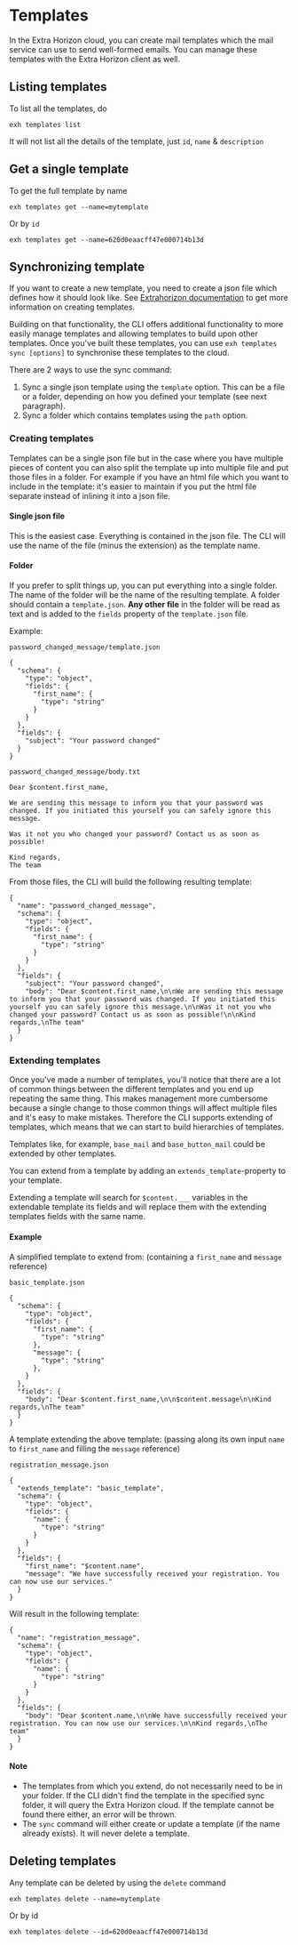 # Templates

In the Extra Horizon cloud, you can create mail templates which the mail service can use to send well-formed emails. You can manage these templates with the Extra Horizon client as well.&#x20;

## Listing templates

To list all the templates, do

```
exh templates list
```

It will not list all the details of the template, just `id`, `name` & `description`

## Get a single template

To get the full template by name

```
exh templates get --name=mytemplate
```

Or by `id`

```
exh templates get --name=620d0eaacff47e000714b13d
```

## Synchronizing template

If you want to create a new template, you need to create a json file which defines how it should look like. See [Extrahorizon documentation](https://docs.extrahorizon.com/template-service/features/templates) to get more information on creating templates.

Building on that functionality, the CLI offers additional functionality to more easily manage templates and allowing templates to build upon other templates. Once you've built these templates, you can use `exh templates sync [options]` to synchronise these templates to the cloud.

There are 2 ways to use the sync command:

1. Sync a single json template using the `template` option. This can be a file or a folder, depending on how you defined your template (see next paragraph).
2. Sync a folder which contains templates using the `path` option.

### Creating templates <a href="#markdown-header-template-folder-vs-template-file" id="markdown-header-template-folder-vs-template-file"></a>

Templates can be a single json file but in the case where you have multiple pieces of content you can also split the template up into multiple file and put those files in a folder. For example if you have an html file which you want to include in the template: it's easier to maintain if you put the html file separate instead of inlining it into a json file.&#x20;

#### Single json file

This is the easiest case. Everything is contained in the json file. The CLI will use the name of the file (minus the extension) as the template name.

#### Folder

If you prefer to split things up, you can put everything into a single folder. The name of the folder will be the name of the resulting template. A folder should contain a  `template.json`. **Any other file** in the folder will be read as text and is added to the `fields` property of the `template.json` file.

Example:

`password_changed_message/template.json`

```
{
  "schema": {
    "type": "object",
    "fields": {
      "first_name": {
        "type": "string"
      }
    }
  },
  "fields": {
    "subject": "Your password changed"
  }
}
```

`password_changed_message/body.txt`

```
Dear $content.first_name,

We are sending this message to inform you that your password was changed. If you initiated this yourself you can safely ignore this message.

Was it not you who changed your password? Contact us as soon as possible!

Kind regards,
The team
```

From those files, the CLI will build the following resulting template:

```
{
  "name": "password_changed_message",
  "schema": {
    "type": "object",
    "fields": {
      "first_name": {
        "type": "string"
      }
    }
  },
  "fields": {
    "subject": "Your password changed",
    "body": "Dear $content.first_name,\n\nWe are sending this message to inform you that your password was changed. If you initiated this yourself you can safely ignore this message.\n\nWas it not you who changed your password? Contact us as soon as possible!\n\nKind regards,\nThe team"
  }
}
```

### Extending templates <a href="#markdown-header-extending-templates" id="markdown-header-extending-templates"></a>

Once you've made a number of templates, you'll notice that there are a lot of common things between the different templates and you end up repeating the same thing. This makes management more cumbersome because a single change to those common things will affect multiple files and it's easy to make mistakes. Therefore the CLI supports extending of templates, which means that we can start to build hierarchies of templates.

Templates like, for example, `base_mail` and `base_button_mail` could be extended by other templates.&#x20;

You can extend from a template by adding an `extends_template`-property to your template.

Extending a template will search for `$content.___` variables in the extendable template its fields and will replace them with the extending templates fields with the same name.

#### Example <a href="#markdown-header-example" id="markdown-header-example"></a>

A simplified template to extend from: (containing a `first_name` and `message` reference)

`basic_template.json`

```
{
  "schema": {
    "type": "object",
    "fields": {
      "first_name": {
        "type": "string"
      },
      "message": {
        "type": "string"
      },
    }
  },
  "fields": {
    "body": "Dear $content.first_name,\n\n$content.message\n\nKind regards,\nThe team"
  }
}
```

A template extending the above template: (passing along its own input `name` to `first_name` and filling the `message` reference)

`registration_message.json`

```
{
  "extends_template": "basic_template",
  "schema": {
    "type": "object",
    "fields": {
      "name": {
        "type": "string"
      }
    }
  },
  "fields": {
    "first_name": "$content.name",
    "message": "We have successfully received your registration. You can now use our services."
  }
}
```

Will result in the following template:

```
{
  "name": "registration_message",
  "schema": {
    "type": "object",
    "fields": {
      "name": {
        "type": "string"
      }
    }
  },
  "fields": {
    "body": "Dear $content.name,\n\nWe have successfully received your registration. You can now use our services.\n\nKind regards,\nThe team"
  }
}

```

#### Note

* The templates from which you extend, do not necessarily need to be in your folder. If the CLI didn't find the template in the specified sync folder, it will query the Extra Horizon cloud. If the template cannot be found there either, an error will be thrown.
* The `sync` command will either create or update a template (if the name already exists). It will never delete a template.

## Deleting templates

Any template can be deleted by using the `delete` command

```
exh templates delete --name=mytemplate
```

Or by id

```
exh templates delete --id=620d0eaacff47e000714b13d
```
